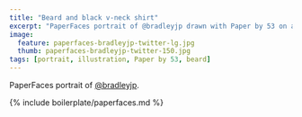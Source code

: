 ```yaml
---
title: "Beard and black v-neck shirt"
excerpt: "PaperFaces portrait of @bradleyjp drawn with Paper by 53 on an iPad."
image: 
  feature: paperfaces-bradleyjp-twitter-lg.jpg
  thumb: paperfaces-bradleyjp-twitter-150.jpg
tags: [portrait, illustration, Paper by 53, beard]
---
```


PaperFaces portrait of [@bradleyjp](http://twitter.com/bradleyjp).

{% include boilerplate/paperfaces.md %}